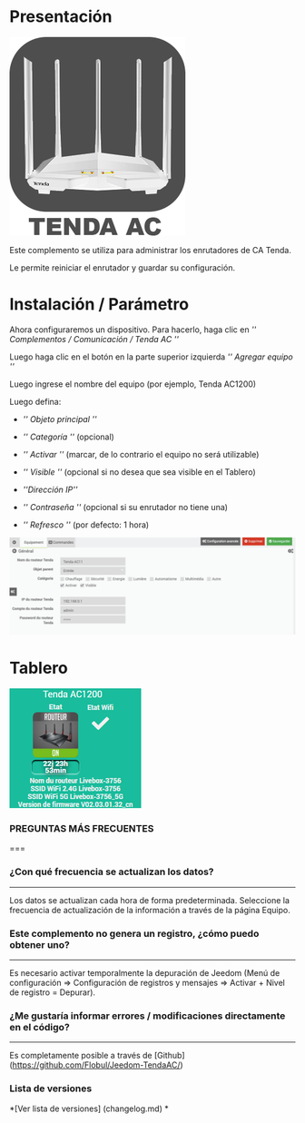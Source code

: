 Presentación
============

![Complemento de logotipo](../images/tendaac_icon.png "Complemento de logotipo")

Este complemento se utiliza para administrar los enrutadores de CA Tenda.

Le permite reiniciar el enrutador y guardar su configuración.

Instalación / Parámetro
========================

Ahora configuraremos un dispositivo. Para hacerlo, haga clic en *'' Complementos / Comunicación / Tenda AC ''*

Luego haga clic en el botón en la parte superior izquierda *'' Agregar equipo ''*

Luego ingrese el nombre del equipo (por ejemplo, Tenda AC1200)

Luego defina:

- *'' Objeto principal ''*

- *'' Categoría ''* (opcional)

- *'' Activar ''* (marcar, de lo contrario el equipo no será utilizable)

- *'' Visible ''* (opcional si no desea que sea visible en el Tablero)

- *''Dirección IP''*

- *'' Contraseña ''* (opcional si su enrutador no tiene una)

- *'' Refresco ''* (por defecto: 1 hora)

![Configuración](../images/tendaac_screenshot1.png "Configuración")

Tablero
===

![Dashboard visual](../images/Dashboard.png "Visuel du dashboard")

### PREGUNTAS MÁS FRECUENTES
===

### ¿Con qué frecuencia se actualizan los datos?
-------------------------------------------------- -----
Los datos se actualizan cada hora de forma predeterminada.
Seleccione la frecuencia de actualización de la información a través de la página Equipo.

### Este complemento no genera un registro, ¿cómo puedo obtener uno?
--------------------------------------------------
Es necesario activar temporalmente la depuración de Jeedom (Menú de configuración ⇒ Configuración de registros y mensajes ⇒ Activar + Nivel de registro = Depurar).

### ¿Me gustaría informar errores / modificaciones directamente en el código?
-------------------------------------------------- ---------------------
Es completamente posible a través de
[Github] (https://github.com/Flobul/Jeedom-TendaAC/)

### Lista de versiones

*[Ver lista de versiones] (changelog.md) *
